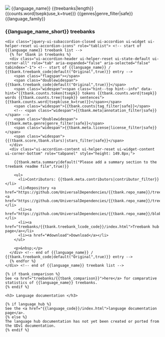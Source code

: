   <!-- Except for class="jquery-ui-subaccordion-closed", all attributes of the accordion-related div elements can be generated during initialization of the page. However, the initialization takes up to 10 seconds and we want something reasonably nice to be visible as soon as possible. -->
  <div class="ui-accordion-header ui-helper-reset ui-state-default ui-corner-all" role="tab" aria-expanded="false" aria-selected="false" tabindex="-1"> <!-- start of {{language_name}} accordion row -->
    <span class="flagspan"><img class="flag" src="flags/svg/{{flag}}.svg" /></span>
    <span class="doublewidespan">{{language_name}}</span>
    <span class="widespan"><span class="hint--top hint--info" data-hint="{{treebanks|length}} treebank{% if treebanks|length > 1 %}s{% endif %}">{{treebanks|length}}</span></span>
    <span class="widespan"><span class="hint--top hint--info" data-hint="{{counts.token|tsepk}} tokens {{counts.word|tsepk}} words {{counts.tree|tsepk}} sentences">{{counts.word|tsepk(use_k=true)}}</span></span>
    <!-- English has so many genres that they no longer fit in doublewidespan. -->
    <span class="triplewidespan">{{genres|genre_filter|safe}}</span>
    <span class="triplewidespan">{{language_family}}</span>
  </div> <!-- end of {{language_name}} accordion row -->

  <div class="ui-accordion-content ui-helper-reset ui-widget-content ui-corner-bottom" style="" role="tabpanel"> <!-- start of {{language_name}} accordion body -->
  <!--initial style="height:558.8px; display: none" would make the page a bit better before setup is done but the height of the subaccordions would not be measured correctly-->

  <!-- empty space so tooltip fits -->
  <h3>{{language_name_short}} treebanks</h3>

    <div class="jquery-ui-subaccordion-closed ui-accordion ui-widget ui-helper-reset ui-accordion-icons" role="tablist"> <!-- start of {{language_name}} treebank list -->
      {% for tbank in treebanks %}
      <div class="ui-accordion-header ui-helper-reset ui-state-default ui-corner-all" role="tab" aria-expanded="false" aria-selected="false" tabindex="-1"> <!-- start of {{language_name}} / {{tbank.treebank_code|default("Original",true)}} entry -->
	    <span class="flagspan"></span>
	    <span class="doublewidespan">{{tbank.treebank_code|default("Original",true)}}</span>
	    <span class="widespan"><span class="hint--top hint--info" data-hint="{{tbank.counts.token|tsepk}} tokens {{tbank.counts.word|tsepk}} words {{tbank.counts.tree|tsepk}} sentences">{{tbank.counts.word|tsepk(use_k=true)}}</span></span>
	    <span class="widespan">{{tbank.counts|tag_filter|safe}}</span>
	    <!-- <span class="widespan">{{tbank.meta|annotation_filter|safe}}</span> -->
	    <span class="doublewidespan">{{tbank.meta.genre|genre_filter|safe}}</span>
	    <span class="widespan">{{tbank.meta.license|license_filter|safe}}</span>
	    <span class="widespan">{{(tbank.score,tbank.stars)|stars_filter|safe}}</span>
	  </div>
	  <div class="ui-accordion-content ui-helper-reset ui-widget-content ui-corner-bottom" role="tabpanel" style="height: 149.8px;">

	    {{tbank.meta.summary|default("Please add a summary section to the treebank readme file",true)}}

	    <ul>
	      <li>Contributors: {{tbank.meta.contributors|contributor_filter}} </li>
          <li>Repository <a href="https://github.com/UniversalDependencies/{{tbank.repo_name}}/tree/master">master</a> <a href="https://github.com/UniversalDependencies/{{tbank.repo_name}}/tree/dev">dev</a></li>
          <li><a href="https://github.com/UniversalDependencies/{{tbank.repo_name}}/blob/{{tbank.repo_branch}}/{{tbank.readme_file}}">README</a></li>
	      <li><a href="treebanks/{{tbank.treebank_lcode_code}}/index.html">Treebank hub page</a></li>
	      <li><a href="#download">Download</a></li>
	    </ul>

	    <p>&nbsp;</p>
	  </div> <!-- end of {{language_name}} / {{tbank.treebank_code|default("Original",true)}} entry -->
      {% endfor %}
    </div> <!-- end of {{language_name}} treebank list -->

    {% if tbank_comparison %}
    See <a href="treebanks/{{tbank_comparison}}">here</a> for comparative statistics of {{language_name}} treebanks.
    {% endif %}

    <h3> Language documentation </h3>

    {% if language_hub %}
    See the <a href="{{language_code}}/index.html">language documentation page</a>.
    {% else %}
    The language hub documentation has not yet been created or ported from the UDv1 documentation.
    {% endif %}

  </div> <!-- end of {{language_name}} accordion body -->
